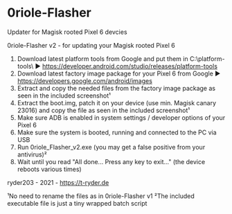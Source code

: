 # 0riole-Flasher
Updater for Magisk rooted Pixel 6 devcies


0riole-Flasher v2 - for updating your Magisk rooted Pixel 6

1) Download latest platform tools from Google and put them in C:\platform-tools\ ► https://developer.android.com/studio/releases/platform-tools
2) Download latest factory image package for your Pixel 6 from Google ► https://developers.google.com/android/images
3) Extract and copy the needed files from the factory image package as seen in the included screenshot¹
4) Extract the boot.img, patch it on your device (use min. Magisk canary 23016) and copy the file as seen in the included screenshot¹
5) Make sure ADB is enabled in system settings / developer options of your Pixel 6
6) Make sure the system is booted, running and connected to the PC via USB
7) Run 0riole_Flasher_v2.exe (you may get a false positive from your antivirus)²
8) Wait until you read "All done... Press any key to exit..." (the device reboots various times)


ryder203 - 2021 - https://t-ryder.de


¹No need to rename the files as in 0riole-Flasher v1
²The included executable file is just a tiny wrapped batch script

